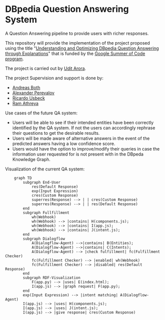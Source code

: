 # DBpedia Question Answering System
A Question Answering pipeline to provide users with richer responses.  <br>

This repository will provide the implementation of the project proposed using the title 
"[Understanding and Optimizing DBpedia Question Answering through Explanations](https://forum.dbpedia.org/t/understanding-and-optimizing-dbpedia-question-answering-through-explanations-gsoc2022/1628)" that is funded by the [Google Summer of Code program](https://summerofcode.withgoogle.com/programs/2022/projects/xMuRURaT).

The project is carried out by [Udit Arora](https://github.com/UditArora2000). 

The project Supervision and support is done by:

* [Andreas Both](https://github.com/anbo-de)
* [Alexander Perevalov](https://github.com/Perevalov)
* [Ricardo Usbeck](https://github.com/RicardoUsbeck)
* [Ram Athreya](https://github.com/ram-g-athreya)

Use cases of the future QA system:

* Users will be able to see if their intended entities have been correctly identified by the QA system. If not the users can accordingly rephrase their questions to get the desirable results.
* Users will be made aware of alternative answers in the event of the predicted answers having a low confidence score.
* Users would have the option to improve/modify their queries in case the information user requested for is not present with in the DBpeda Knowledge Graph.

Visualization of the current QA system:
```mermaid
	graph TD
	    subgraph End-User
		    res(Default Response)
		    exp(Input Expression)
		    cres(Custom Response)
		    superres(Response) --> | | cres(Custom Response)
		    superres(Response) --> | | res(Default Response)
	    end
	    subgraph Fullfillment
		    wh(Webhook)
		    wh(Webhook) --> |contains| H(components.js);
		    wh(Webhook) --> |contains| I(app.js);
		    wh(Webhook) --> |contains| J(intent.js);
	    end
		subgraph Dialogflow
		    A(Dialogflow-Agent) -->|contains| B(Entities);
			A(Dialogflow-Agent) -->|contains| C(Intents);
		    A(Dialogflow-Agent) --> |check fulfillment| fc(Fulfillment Checker)
		    fc(Fulfillment Checker) --> |enabled| wh(Webhook)
		    fc(Fulfillment Checker) --> |disabled| res(Default Response)
	    end
	    subgraph RDF-Visualization
		    F(app.py) --> |uses| E(index.html);
			I(app.js) --> |graph request| F(app.py);
	    end
	    exp(Input Expression) --> |intent matching| A(Dialogflow-Agent)
	    I(app.js) --> |uses| H(components.js);
		I(app.js) --> |uses| J(intent.js);
	    I(app.js) --> |give response| cres(Custom Response)
```